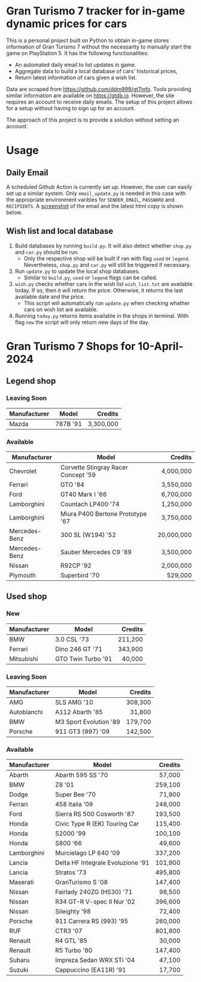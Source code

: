 # Gran Turismo 7 tracker for in-game dynamic prices for cars

This is a personal project built on Python to obtain in-game stores information of Gran Turismo 7 without the necessarity to manually start the game on PlayStation 5. It has the following functionalities:

- An automated daily email to list updates in game.
- Aggregate data to build a local database of cars' historical prices,
- Return latest information of cars given a wish list.

Data are scraped from https://github.com/ddm999/gt7info. Tools providing similar information are available on https://gtdb.io. However, the site requires an account to receive daily emails. The setup of this project allows for a setup without having to sign up for an account.

The approach of this project is to provide a solution without setting an account.

# Usage

## Daily Email

A scheduled Github Action is currently set up. However, the user can easily set up a similar system. Only `email_update.py` is needed in this case with the appropriate environment varibles for `SENDER_EMAIL`, `PASSWORD` and `RECIPIENTS`. A [screenshot](https://raw.githubusercontent.com/marcohoucheng/Gran-Turismo-7-Price-Tracker/main/data/email_screenshot.png) of the email and the latest html copy is shown below.

## Wish list and local database

1. Build databases by running `build.py`. It will also detect whether `shop.py` and `car.py` should be run.
    - Only the respective shop will be built if ran with flag `used` or `legend`. Nevertheless, `shop.py` and `car.py` will still be triggered if necessary.
2. Run `update.py` to update the local shop databases.
    - Similar to `build.py`, `used` or `legend` flags can be called.
3. `wish.py` checks whether cars in the wish list `wish_list.txt` are available today. If so, then it will return the price. Otherwise, it returns the last available date and the price.
    - This script will automatically run `update.py` when checking whather cars on wish list are available.
4. Running `today.py` returns items available in the shops in terminal. With flag `new` the script will only return new days of the day.


# Gran Turismo 7 Shops for 10-April-2024



## Legend shop

### Leaving Soon
 | Manufacturer | Model | Credits |
 | --- | --- | --: |
|Mazda|787B '91|3,300,000|

### Available
 | Manufacturer | Model | Credits |
 | --- | --- | --: |
|Chevrolet|Corvette Stingray Racer Concept '59|4,000,000|
|Ferrari|GTO '84|3,550,000|
|Ford|GT40 Mark I '66|6,700,000|
|Lamborghini|Countach LP400 '74|1,250,000|
|Lamborghini|Miura P400 Bertone Prototype '67|3,750,000|
|Mercedes-Benz|300 SL (W194) '52|20,000,000|
|Mercedes-Benz|Sauber Mercedes C9 '89|3,500,000|
|Nissan|R92CP '92|2,000,000|
|Plymouth|Superbird '70|529,000|


## Used shop

### New
 | Manufacturer | Model | Credits |
 | --- | --- | --: |
|BMW|3.0 CSL '73|211,200|
|Ferrari|Dino 246 GT '71|343,900|
|Mitsubishi|GTO Twin Turbo '91|40,000|

### Leaving Soon
 | Manufacturer | Model | Credits |
 | --- | --- | --: |
|AMG|SLS AMG '10|308,300|
|Autobianchi|A112 Abarth '85|31,800|
|BMW|M3 Sport Evolution '89|179,700|
|Porsche|911 GT3 (997) '09|142,500|

### Available
 | Manufacturer | Model | Credits |
 | --- | --- | --: |
|Abarth|Abarth 595 SS '70|57,000|
|BMW|Z8 '01|259,100|
|Dodge|Super Bee '70|71,900|
|Ferrari|458 Italia '09|248,000|
|Ford|Sierra RS 500 Cosworth '87|193,500|
|Honda|Civic Type R (EK) Touring Car|115,400|
|Honda|S2000 '99|100,100|
|Honda|S800 '66|49,600|
|Lamborghini|Murcielago LP 640 '09|337,200|
|Lancia|Delta HF Integrale Evoluzione '91|101,900|
|Lancia|Stratos '73|495,800|
|Maserati|GranTurismo S '08|147,400|
|Nissan|Fairlady 240ZG (HS30) '71|98,500|
|Nissan|R34 GT-R V-spec II Nur '02|396,600|
|Nissan|Sileighty '98|72,400|
|Porsche|911 Carrera RS (993) '95|260,000|
|RUF|CTR3 '07|801,800|
|Renault|R4 GTL '85|30,000|
|Renault|R5 Turbo '80|147,400|
|Subaru|Impreza Sedan WRX STi '04|47,100|
|Suzuki|Cappuccino (EA11R) '91|17,700|
